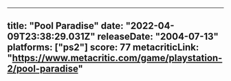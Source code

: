 
---
title: "Pool Paradise"
date: "2022-04-09T23:38:29.031Z"
releaseDate: "2004-07-13"
platforms: ["ps2"]
score: 77
metacriticLink: "https://www.metacritic.com/game/playstation-2/pool-paradise"
---
